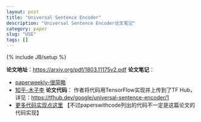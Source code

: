 ```yaml
---
layout: post
title: "Universal Sentence Encoder"
description: "Universal Sentence Encoder论文笔记"
category: paper
slug: "USE"
tags: []
---
```

{% include JB/setup %}

**论文地址**：<https://arxiv.org/pdf/1803.11175v2.pdf>
**论文笔记**：
- [paperweekly-很简略](https://www.paperweekly.site/papers/notes/577)
- [知乎-木子李](https://zhuanlan.zhihu.com/p/35174235)
**论文代码**：
作者将代码用TensorFlow实现并上传到了TF Hub，详见：<https://tfhub.dev/google/universal-sentence-encoder/1>
- [更多代码实现点这里](https://paperswithcode.com/paper/universal-sentence-encoder)  【不过paperswithcode列出的代码不一定是这篇论文的代码实现】
